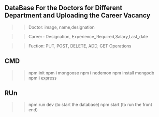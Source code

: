 ## DataBase For the Doctors for Different Department and Uploading the Career Vacancy

>> Doctor: image, name,designation

>> Career : Designation, Experience_Required,Salary,Last_date

>> Fuction: PUT, POST, DELETE, ADD, GET Operations



## CMD

>> npm init
>> npm i mongoose
>> npm i nodemon
>> npm install mongodb
>> npm i express



## RUn
 >> npm run dev (to start the database)
 >> npm start (to run the front end)






